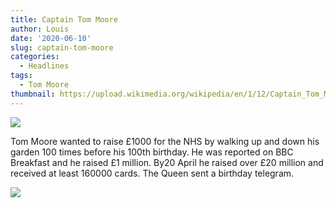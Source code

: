 ```yaml
---
title: Captain Tom Moore
author: Louis
date: '2020-06-10'
slug: captain-tom-moore
categories:
  - Headlines
tags:
  - Tom Moore
thumbnail: https://upload.wikimedia.org/wikipedia/en/1/12/Captain_Tom_Moore_fundraising_walk.jpg
---
```


![](https://raw.githubusercontent.com/europa-ee/news/master/static/figures/tom_moore.jpg)

Tom Moore wanted to raise £1000 for the NHS by walking up and down his garden 100 times before his 100th birthday. He was reported on BBC Breakfast and he raised £1 million. By20 April he raised over £20 million and received at least 160000 cards. The Queen sent a birthday telegram.

![](https://ichef.bbci.co.uk/news/660/cpsprodpb/267C/production/_111825890_image-3.png)